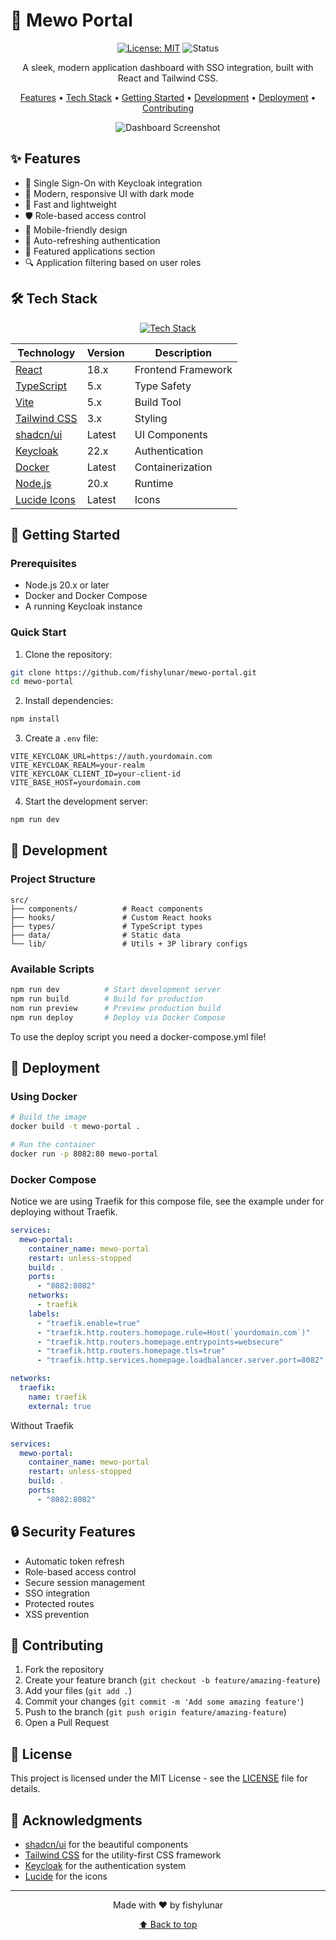 # 🚀 Mewo Portal

<div align="center">

[![License: MIT](https://img.shields.io/badge/License-MIT-yellow.svg)](https://opensource.org/licenses/MIT)
![Status](https://img.shields.io/badge/Status-Production-green)

A sleek, modern application dashboard with SSO integration, built with React and Tailwind CSS.

[Features](#features) •
[Tech Stack](#tech-stack) •
[Getting Started](#getting-started) •
[Development](#development) •
[Deployment](#deployment) •
[Contributing](#contributing)

<img src="https://internal.mewo.gay/mewo-portal/mewo-portal-screenshot.jpeg" alt="Dashboard Screenshot" />

</div>

## ✨ Features

- 🔐 Single Sign-On with Keycloak integration
- 🎨 Modern, responsive UI with dark mode
- 🚀 Fast and lightweight
- 🛡️ Role-based access control
- 📱 Mobile-friendly design
- 🔄 Auto-refreshing authentication
- 🎯 Featured applications section
- 🔍 Application filtering based on user roles

## 🛠️ Tech Stack

<div align="center">

[![Tech Stack](https://skillicons.dev/icons?i=react,ts,tailwind,vite,docker,nodejs)](https://skillicons.dev)

| Technology | Version | Description |
|------------|---------|-------------|
| [React](https://reactjs.org/) | 18.x | Frontend Framework |
| [TypeScript](https://www.typescriptlang.org/) | 5.x | Type Safety |
| [Vite](https://vitejs.dev/) | 5.x | Build Tool |
| [Tailwind CSS](https://tailwindcss.com/) | 3.x | Styling |
| [shadcn/ui](https://ui.shadcn.com/) | Latest | UI Components |
| [Keycloak](https://www.keycloak.org/) | 22.x | Authentication |
| [Docker](https://www.docker.com/) | Latest | Containerization |
| [Node.js](https://nodejs.org/) | 20.x | Runtime |
| [Lucide Icons](https://lucide.dev/) | Latest | Icons |

</div>

## 🚀 Getting Started

### Prerequisites

- Node.js 20.x or later
- Docker and Docker Compose
- A running Keycloak instance

### Quick Start

1. Clone the repository:
```bash
git clone https://github.com/fishylunar/mewo-portal.git
cd mewo-portal
```

2. Install dependencies:
```bash
npm install
```

3. Create a `.env` file:
```env
VITE_KEYCLOAK_URL=https://auth.yourdomain.com
VITE_KEYCLOAK_REALM=your-realm
VITE_KEYCLOAK_CLIENT_ID=your-client-id
VITE_BASE_HOST=yourdomain.com
```

4. Start the development server:
```bash
npm run dev
```

## 🔧 Development

### Project Structure

```
src/
├── components/          # React components
├── hooks/               # Custom React hooks
├── types/               # TypeScript types
├── data/                # Static data
└── lib/                 # Utils + 3P library configs
```

### Available Scripts

```bash
npm run dev          # Start development server
npm run build        # Build for production
nom run preview      # Preview production build
npm run deploy       # Deploy via Docker Compose
```
To use the deploy script you need a docker-compose.yml file!
## 🐳 Deployment

### Using Docker

```bash
# Build the image
docker build -t mewo-portal .

# Run the container
docker run -p 8082:80 mewo-portal
```

### Docker Compose
Notice we are using Traefik for this compose file, see the example under for deploying without Traefik.

```yaml
services:
  mewo-portal:
    container_name: mewo-portal
    restart: unless-stopped
    build: .
    ports:
      - "8082:8082"
    networks:
      - traefik
    labels:
      - "traefik.enable=true"
      - "traefik.http.routers.homepage.rule=Host(`yourdomain.com`)"
      - "traefik.http.routers.homepage.entrypoints=websecure"
      - "traefik.http.routers.homepage.tls=true"
      - "traefik.http.services.homepage.loadbalancer.server.port=8082"

networks:
  traefik:
    name: traefik
    external: true
```
Without Traefik
```yaml
services:
  mewo-portal:
    container_name: mewo-portal
    restart: unless-stopped
    build: .
    ports:
      - "8082:8082"
```

## 🔒 Security Features

- Automatic token refresh
- Role-based access control
- Secure session management
- SSO integration
- Protected routes
- XSS prevention

## 🤝 Contributing

1. Fork the repository
2. Create your feature branch (`git checkout -b feature/amazing-feature`)
3. Add your files (`git add .`)
4. Commit your changes (`git commit -m 'Add some amazing feature'`)
5. Push to the branch (`git push origin feature/amazing-feature`)
6. Open a Pull Request

## 📄 License

This project is licensed under the MIT License - see the [LICENSE](LICENSE) file for details.

## 🙏 Acknowledgments

- [shadcn/ui](https://ui.shadcn.com/) for the beautiful components
- [Tailwind CSS](https://tailwindcss.com/) for the utility-first CSS framework
- [Keycloak](https://www.keycloak.org/) for the authentication system
- [Lucide](https://lucide.dev/) for the icons

---

<div align="center">
Made with ❤️ by fishylunar

[⬆ Back to top](#-mewo-dashboard)
</div>